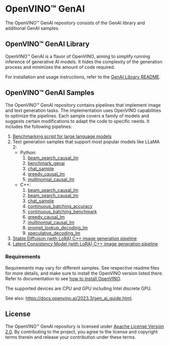 # OpenVINO™ GenAI

The OpenVINO™ GenAI repository consists of the GenAI library and additional GenAI samples.

## OpenVINO™ GenAI Library

OpenVINO™ GenAI is a flavor of OpenVINO, aiming to simplify running inference of generative AI models.
It hides the complexity of the generation process and minimizes the amount of code required.

For installation and usage instructions, refer to the [GenAI Library README](./src/README.md).

## OpenVINO™ GenAI Samples

The OpenVINO™ GenAI repository contains pipelines that implement image and text generation tasks.
The implementation uses OpenVINO capabilities to optimize the pipelines. Each sample covers
a family of models and suggests certain modifications to adapt the code to specific needs.
It includes the following pipelines:

1. [Benchmarking script for large language models](./llm_bench/python/README.md)
2. Text generation samples that support most popular models like LLaMA 2:
   - Python:
     1. [beam_search_causal_lm](./samples/python/beam_search_causal_lm/README.md)
     1. [benchmark_genai](./samples/python/benchmark_genai/README.md)
     2. [chat_sample](./samples/python/chat_sample/README.md)
     3. [greedy_causal_lm](./samples/python/greedy_causal_lm/README.md)
     4. [multinomial_causal_lm](./samples/python/multinomial_causal_lm/README.md)
   - C++:
     1. [beam_search_causal_lm](./samples/cpp/beam_search_causal_lm/README.md)
     1. [beam_search_causal_lm](./samples/cpp/benchmark_genai/README.md)
     2. [chat_sample](./samples/cpp/chat_sample/README.md)
     3. [continuous_batching_accuracy](./samples/cpp/continuous_batching_accuracy)
     4. [continuous_batching_benchmark](./samples/cpp/continuous_batching_benchmark)
     5. [greedy_causal_lm](./samples/cpp/greedy_causal_lm/README.md)
     6. [multinomial_causal_lm](./samples/cpp/multinomial_causal_lm/README.md)
     7. [prompt_lookup_decoding_lm](./samples/cpp/prompt_lookup_decoding_lm/README.md)
     8. [speculative_decoding_lm](./samples/cpp/speculative_decoding_lm/README.md)
3. [Stable Diffuison (with LoRA) C++ image generation pipeline](./image_generation/stable_diffusion_1_5/cpp/README.md)
4. [Latent Consistency Model (with LoRA) C++ image generation pipeline](./image_generation/lcm_dreamshaper_v7/cpp/README.md)

### Requirements

Requirements may vary for different samples. See respective readme files for more details,
and make sure to install the OpenVINO version listed there. Refer to documentation to see
[how to install OpenVINO](https://docs.openvino.ai/install).

The supported devices are CPU and GPU including Intel discrete GPU.

See also: https://docs.openvino.ai/2023.3/gen_ai_guide.html.

## License

The OpenVINO™ GenAI repository is licensed under [Apache License Version 2.0](LICENSE).
By contributing to the project, you agree to the license and copyright terms therein and release
your contribution under these terms.
